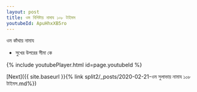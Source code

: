 ```yaml
---
layout: post
title: ওম বিশিষ্টায় নামায ১০৮ টাইমস
youtubeId: ApuHhxXB5ro
---
```

 
 
 ওম কাঁথায় নামায  
 
 -  সুখের উপরের সীমা কে 
 
  
 
  
 
 
 
 
 
 


{% include youtubePlayer.html id=page.youtubeId %}
 
[Next]({{ site.baseurl }}{% link  split2/_posts/2020-02-21-ওম সুলাভায় নামায ১০৮ টাইমস.md%})
 
